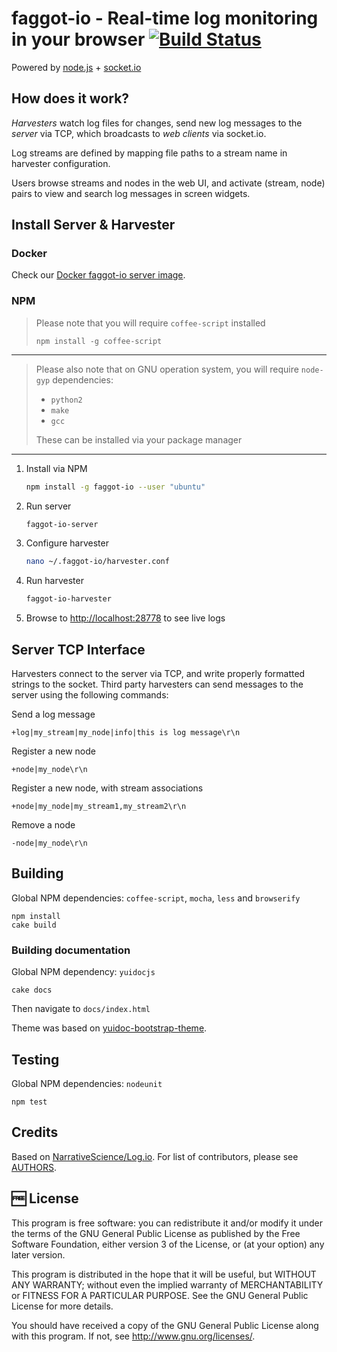 faggot-io - Real-time log monitoring in your browser [![Build Status](https://travis-ci.org/faggot-io/faggot-io.svg?branch=master)](https://travis-ci.org/faggot-io/faggot-io)
=================================================

Powered by [node.js](http://nodejs.org) + [socket.io](http://socket.io)

## How does it work?

*Harvesters* watch log files for changes, send new log messages to the *server* via TCP, which broadcasts to *web clients* via socket.io.

Log streams are defined by mapping file paths to a stream name in harvester configuration.

Users browse streams and nodes in the web UI, and activate (stream, node) pairs to view and search log messages in screen widgets.

## Install Server & Harvester

### Docker
Check our [Docker faggot-io server image](https://registry.hub.docker.com/u/muchweb/faggot-io-arch/).

### NPM

> Please note that you will require `coffee-script` installed
> ```
> npm install -g coffee-script
> ```

---

> Please also note that on GNU operation system, you will require `node-gyp` dependencies:
>
> - `python2`
> - `make`
> - `gcc`
>
> These can be installed via your package manager

---

1. Install via NPM

    ```bash
    npm install -g faggot-io --user "ubuntu"
    ```

2. Run server

    ```bash
    faggot-io-server
    ```

3. Configure harvester

    ```bash
    nano ~/.faggot-io/harvester.conf
    ```

4. Run harvester

    ```bash
    faggot-io-harvester
    ```

5. Browse to [http://localhost:28778](http://localhost:28778) to see live logs

## Server TCP Interface

Harvesters connect to the server via TCP, and write properly formatted strings to the socket.  Third party harvesters can send messages to the server using the following commands:

Send a log message

    +log|my_stream|my_node|info|this is log message\r\n

Register a new node

    +node|my_node\r\n

Register a new node, with stream associations

    +node|my_node|my_stream1,my_stream2\r\n

Remove a node

    -node|my_node\r\n


## Building

Global NPM dependencies: `coffee-script`, `mocha`, `less` and `browserify`

    npm install
    cake build

### Building documentation

Global NPM dependency: `yuidocjs`

    cake docs

Then navigate to `docs/index.html`

Theme was based on [yuidoc-bootstrap-theme](https://www.npmjs.org/package/yuidoc-bootstrap-theme).

## Testing

Global NPM dependencies: `nodeunit`

    npm test

## Credits

Based on [NarrativeScience/Log.io](https://github.com/NarrativeScience/Log.io). For list of contributors, please see [AUTHORS](AUTHORS).

## :free: License

This program is free software: you can redistribute it and/or modify
it under the terms of the GNU General Public License as published by
the Free Software Foundation, either version 3 of the License, or
(at your option) any later version.

This program is distributed in the hope that it will be useful,
but WITHOUT ANY WARRANTY; without even the implied warranty of
MERCHANTABILITY or FITNESS FOR A PARTICULAR PURPOSE.  See the
GNU General Public License for more details.

You should have received a copy of the GNU General Public License
along with this program.  If not, see <http://www.gnu.org/licenses/>.